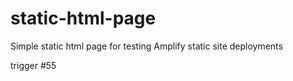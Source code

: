 # static-html-page
Simple static html page for testing Amplify static site deployments

trigger #55
